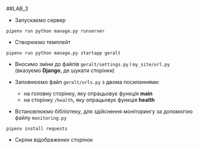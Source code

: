 ##LAB_3

+ Запускаємо сервер
```
pipenv run python manage.py runserver
```

+ Створюємо темплейт
```
pipenv run python manage.py startapp geralt
```

+ Вносимо зміни до файлів `geralt/settings.py` i `my_site/url.py` (вказуємо __Django__, де шукати сторінки)

+ Заповнюємо файл `geralt/urls.py` з двома посиланнями:
    + на головну сторінку, яку опрацьовує функція __main__
    + на сторінку `/health`, яку опрацьовує функція __health__

+ Встановлюємо бібліотеку, для здійснення моніторингу за допомогою файлу `monitoring.py` 
```
pipenv install requests
```    

+ Скріни відображених сторінок

